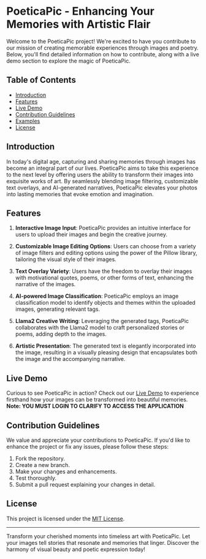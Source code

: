 # PoeticaPic - Enhancing Your Memories with Artistic Flair

Welcome to the PoeticaPic project! We're excited to have you contribute to our mission of creating memorable experiences through images and poetry. Below, you'll find detailed information on how to contribute, along with a live demo section to explore the magic of PoeticaPic.

## Table of Contents
- [Introduction](#introduction)
- [Features](#features)
- [Live Demo](#live-demo)
- [Contribution Guidelines](#contribution-guidelines)
- [Examples](#examples)
- [License](#license)

## Introduction
In today's digital age, capturing and sharing memories through images has become an integral part of our lives. PoeticaPic aims to take this experience to the next level by offering users the ability to transform their images into exquisite works of art. By seamlessly blending image filtering, customizable text overlays, and AI-generated narratives, PoeticaPic elevates your photos into lasting memories that evoke emotion and imagination.

## Features
1. **Interactive Image Input**: PoeticaPic provides an intuitive interface for users to upload their images and begin the creative journey.

2. **Customizable Image Editing Options**: Users can choose from a variety of image filters and editing options using the power of the Pillow library, tailoring the visual style of their images.

3. **Text Overlay Variety**: Users have the freedom to overlay their images with motivational quotes, poems, or other forms of text, enhancing the narrative of the images.

4. **AI-powered Image Classification**: PoeticaPic employs an image classification model to identify objects and themes within the uploaded images, generating relevant tags.

5. **Llama2 Creative Writing**: Leveraging the generated tags, PoeticaPic collaborates with the Llama2 model to craft personalized stories or poems, adding depth to the images.

6. **Artistic Presentation**: The generated text is elegantly incorporated into the image, resulting in a visually pleasing design that encapsulates both the image and the accompanying narrative.

## Live Demo
Curious to see PoeticaPic in action? Check out our [Live Demo](https://clarifai.com/umar05/my-first-application-ryesqk/installed_module_versions/poetica-prod-v1) to experience firsthand how your images can be transformed into beautiful memories. 
**Note: YOU MUST LOGIN TO CLARIFY TO ACCESS THE APPLICATION**
## Contribution Guidelines
We value and appreciate your contributions to PoeticaPic. If you'd like to enhance the project or fix any issues, please follow these steps:
1. Fork the repository.
2. Create a new branch.
3. Make your changes and enhancements.
4. Test thoroughly.
5. Submit a pull request explaining your changes in detail.

## License
This project is licensed under the [MIT License](LICENSE).

---

Transform your cherished moments into timeless art with PoeticaPic. Let your images tell stories that resonate and memories that linger. Discover the harmony of visual beauty and poetic expression today!
